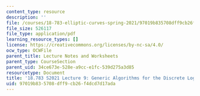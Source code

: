 ```yaml
---
content_type: resource
description: ''
file: /courses/18-783-elliptic-curves-spring-2021/97019b835708dff9cb26f4dcd7d17ada_MIT18_783S21_notes9.pdf
file_size: 526117
file_type: application/pdf
learning_resource_types: []
license: https://creativecommons.org/licenses/by-nc-sa/4.0/
ocw_type: OCWFile
parent_title: Lecture Notes and Worksheets
parent_type: CourseSection
parent_uid: 34ce673e-528e-a9cc-e1fc-539d275a3d85
resourcetype: Document
title: '18.783 S2021 Lecture 9: Generic Algorithms for the Discrete Logarithm Problem'
uid: 97019b83-5708-dff9-cb26-f4dcd7d17ada
---
```

